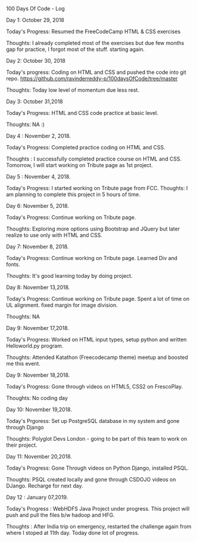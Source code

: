 100 Days Of Code - Log

Day 1: October 29, 2018

Today's Progress: Resumed the FreeCodeCamp HTML & CSS exercises

Thoughts: I already completed most of the exercises but due few months gap for practice, I forgot most of the stuff. starting again.

Day 2: October 30, 2018

Today's progress: Coding on HTML and CSS and pushed the code into git repo.
https://github.com/ravinderreddy-p/100daysOfCode/tree/master

Thoughts: Today low level of momentum due less rest.

Day 3: October 31,2018

Today's Progress: HTML and CSS code practice at basic level.

Thoughts: NA :)

Day 4 : November 2, 2018.

Today's Progress: Completed practice coding on HTML and CSS.

Thoughts : I successfully completed practice course on HTML and CSS. Tomorrow, I will start working on Tribute page as 1st project.

Day 5 : November 4, 2018.

Today's Progress: I started working on Tribute page from FCC.
Thoughts: I am planning to complete this project in 5 hours of time.

Day 6: November 5, 2018.

Today's Progress: Continue working on Tribute page.

Thoughts: Exploring more options using Bootstrap and JQuery but later realize to use only with HTML and CSS.

Day 7: November 8, 2018.

Today's Progress: Continue working on Tribute page. Learned Div and fonts.

Thoughts: It's good learning today by doing project.

Day 8: November 13,2018.

Today's Progress: Continue working on Tribute page. Spent a lot of time on UL alignment. fixed margin for image division.

Thoughts: NA

Day 9: November 17,2018.

Today's Progress: Worked on HTML input types, setup python and written Helloworld.py program.

Thoughts: Attended Katathon (Freecodecamp theme) meetup and boosted me this event.

Day 9: November 18,2018.

Today's Progress: Gone through videos on HTML5, CSS2 on FrescoPlay.

Thoughts: No coding day 

Day 10: November 19,2018.

Today's Prgoress: Set up PostgreSQL database in my system and gone through Django

Thoughts: Polyglot Devs London - going to be part of this team to work on their project.

Day 11: November 20,2018.

Today's Progress: Gone Through videos on Python Django, installed PSQL.

Thoughts: PSQL created locally and gone through CSDOJO videos on DJango. Recharge for next day. 

Day 12 : January 07,2019.

Today's Progress : WebHDFS Java Project under progress. This project will push and pull the files b/w hadoop and HFG.

Thoughts : After India trip on emergency, restarted the challenge again from where I stoped at 11th day. Today done lot of progress.
